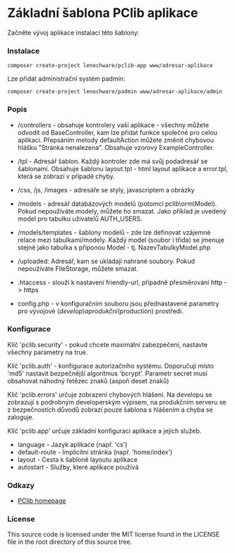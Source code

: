 # Základní šablona PClib aplikace

Začněte vývoj aplikace instalací této šablony:

### Instalace

```
composer create-project lenochware/pclib-app www/adresar-aplikace
```

Lze přidat administrační systém padmin:

```
composer create-project lenochware/padmin www/adresar-aplikace/admin
```

### Popis

* /controllers - obsahuje kontrolery vaší aplikace - všechny můžete odvodit od BaseController,
kam lze přidat funkce společné pro celou aplikaci. Přepsáním metody defaultAction můžete změnit 
chybovou hlášku "Stránka nenalezena". Obsahuje vzorový ExampleController.

* /tpl - Adresář šablon. Každý kontroler zde má svůj podadresář se šablonami. 
Obsahuje šablonu layout.tpl - html layout aplikace a error.tpl, která se zobrazí v případě chyby.
* /css, /js, /images - adresáře se styly, javascriptem a obrázky
* /models - adresář databázových modelů (potomci pclib\orm\Model). Pokud nepoužíváte modely, můžete ho smazat.
Jako příklad je uvedený model pro tabulku uživatelů AUTH_USERS.

* /models/templates - šablony modelů - zde lze definovat vzájemné relace mezi tabulkami/modely.
Každý model (soubor i třída) se jmenuje stejně jako tabulka s příponou Model - tj. NazevTabulkyModel.php

* /uploaded: Adresář, kam se ukládají nahrané soubory. Pokud nepoužíváte FileStorage, můžete smazat.

* .htaccess - slouží k nastavení friendly-url, případně přesměrování http -> https
* config.php - v konfiguračním souboru jsou přednastavené parametry pro vývojové ($develop) a produkční ($production) prostředí.

### Konfigurace

Klíč 'pclib.security' - pokud chcete maximální zabezpečení, nastavte všechny parametry na true.

Klíč 'pclib.auth' - konfigurace autorizačního systému. 
  Doporučuji místo 'md5' nastavit bezpečnější algoritmus 'bcrypt'.
  Parametr secret musí obsahovat náhodný řetězec znaků (aspoň deset znaků)

Klíč 'pclib.errors' určuje zobrazení chybových hlášení. Na developu se zobrazují s podrobným developerským výpisem,
	na produkčním serveru se z bezpečnostích důvodů zobrazí pouze šablona s hlášením a chyba se zaloguje.

Klíč 'pclib.app' určuje základní konfiguraci aplikace a jejích služeb.

* language - Jazyk aplikace (např. 'cs')
* default-route - Implicitní stránka (např. 'home/index')
* layout - Cesta k šabloně layoutu aplikace
* autostart - Služby, které aplikace používá

### Odkazy
* [PClib homepage](http://pclib.brambor.net/)

### License
This source code is licensed under the MIT license found in the LICENSE file
in the root directory of this source tree.